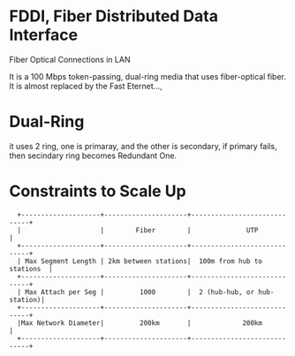 # FDDI, Fiber Distributed Data Interface
Fiber Optical Connections in LAN

It is a 100 Mbps token-passing, dual-ring media that uses fiber-optical fiber. It is almost replaced by the Fast Eternet..., 

# Dual-Ring

it uses 2 ring, one is primaray, and the other is secondary, if primary fails, then secindary ring becomes Redundant One.

# Constraints to Scale Up

      +--------------------+---------------------+-----------------------------+
      |                    |        Fiber        |              UTP            |
      +--------------------+---------------------+-----------------------------+
      | Max Segment Length | 2km between stations|  100m from hub to stations  |
      +--------------------+---------------------+-----------------------------+
      | Max Attach per Seg |         1000        |  2 (hub-hub, or hub-station)|
      +--------------------+---------------------+-----------------------------+
      |Max Network Diameter|         200km       |             200km           |
      +--------------------+---------------------+-----------------------------+
